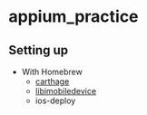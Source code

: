 # appium_practice

## Setting up

* With Homebrew
  * [carthage](https://github.com/Carthage/Carthage)
  * [libimobiledevice](http://www.libimobiledevice.org/)
  * ios-deploy
